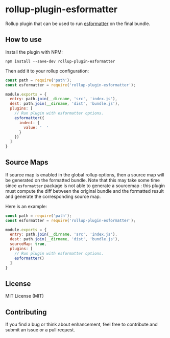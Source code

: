 # rollup-plugin-esformatter

Rollup plugin that can be used to run [esformatter](http://npmjs.com/package/esformatter) on the final bundle.

## How to use

Install the plugin with NPM:

```npm install --save-dev rollup-plugin-esformatter```

Then add it to your rollup configuration:

```javascript
const path = require('path');
const esformatter = require('rollup-plugin-esformatter');

module.exports = {
  entry: path.join(__dirname, 'src', 'index.js'),
  dest: path.join(__dirname, 'dist', 'bundle.js'),
  plugins: [
    // Run plugin with esformatter options.
    esformatter({
      indent: {
        value: '  '
      }
    })
  ]
}
```

## Source Maps

If source map is enabled in the global rollup options, then a source map will be generated on the formatted bundle.
Note that this may take some time since `esformatter` package is not able to generate a sourcemap : this plugin must compute the diff between the original bundle and the formatted result and generate the corresponding source map.

Here is an example:

```javascript
const path = require('path');
const esformatter = require('rollup-plugin-esformatter');

module.exports = {
  entry: path.join(__dirname, 'src', 'index.js'),
  dest: path.join(__dirname, 'dist', 'bundle.js'),
  sourceMap: true,
  plugins: [
    // Run plugin with esformatter options.
    esformatter()
  ]
}
```

## License

MIT License (MIT)

## Contributing

If you find a bug or think about enhancement, feel free to contribute and submit an issue or a pull request.
